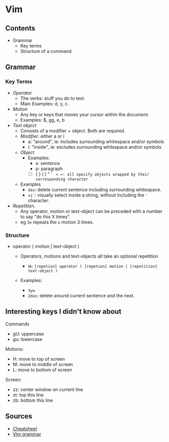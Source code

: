 # Vim

## Contents
- Grammar
  - Key terms
  - Structure of a command

## Grammar

### Key Terms
- *Operator*
  - The verbs: stuff you do to text.
  - Main Examples: d, y, c.
- *Motion*
  - Any key or keys that moves your cursor within the document.
  - Examples: $, gg, e, b
- *Text object*
  - Consists of a modifier + object. Both are required.
  - *Modifier*: either a or i
    - a: "around", ie: includes surrounding whitespace and/or symbols
    - i: "inside", ie: excludes surrounding whitespace and/or symbols
  - *Object*
    - Examples:
      - s: sentence 
      - p: paragraph
      - [ ] { } ( ) " ' ` < >: all specify objects wrapped by their corresponding character`
  - Examples
    - `das`: delete current sentence including surrounding whitespace.
    - `vi'`: visually select inside a string, without including the `'` character.
- *Repetition*.
  - Any operator, motion or text-object can be preceded with a number to say "do this X times".
  - eg `3e` repeats the `e` motion 3 times.

### Structure

- operator ( motion | text-object )
  - Operators, motions and text-objects all take an optional repetition
    - ie: `[repetion] operator ( [repetion] motion | [repetition] text-object )`

  - Examples:
    - `3yw`
    - `2das`: delete around current sentence and the next.

## Interesting keys I didn't know about
Commands
- gU: uppercase
- gu: lowercase

Motions:
- H: move to top of screen
- M: move to middle of screen
- L: move to bottom of screen
  
Screen:
- zz: center window on current line
- zt: top this line
- zb: bottom this line

## Sources
- [Cheatsheet](https://devhints.io/vim#operators)
- [Vim grammar](https://takac.github.io/2013/01/30/vim-grammar/)
